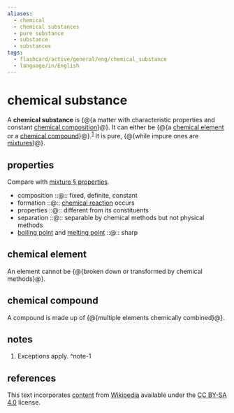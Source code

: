 ```yaml
---
aliases:
  - chemical
  - chemical substances
  - pure substance
  - substance
  - substances
tags:
  - flashcard/active/general/eng/chemical_substance
  - language/in/English
---
```


# chemical substance

A __chemical substance__ is {@{a matter with characteristic properties and constant [chemical composition](chemical%20composition.md)}@}. It can either be {@{a [chemical element](#chemical%20element) or a [chemical compound](#chemical%20compound)}@}.<sup>[1](#^note-1)</sup> It is pure, {@{while impure ones are [mixtures](mixture.md)}@}. <!--SR:!2028-03-06,1164,250!2028-11-23,1538,310!2028-06-24,1491,350-->

## properties

Compare with [mixture § properties](mixture.md#properties).

- composition ::@:: fixed, definite, constant <!--SR:!2028-11-18,1534,310!2029-08-13,1573,378-->
- formation ::@:: [chemical reaction](chemical%20reaction.md) occurs <!--SR:!2027-10-06,1287,350!2029-07-14,1548,378-->
- properties ::@:: different from its constituents <!--SR:!2028-10-18,1490,310!2030-07-22,1846,378-->
- separation ::@:: separable by chemical methods but not physical methods <!--SR:!2026-01-01,769,330!2028-10-01,1286,358-->
- [boiling point](boiling%20point.md) and [melting point](melting%20point.md) ::@:: sharp <!--SR:!2026-02-14,806,330!2027-11-03,1040,358-->

## chemical element

An element cannot be {@{broken down or transformed by chemical methods}@}. <!--SR:!2026-04-11,783,290-->

## chemical compound

A compound is made up of {@{multiple elements chemically combined}@}. <!--SR:!2031-06-22,2228,310-->

## notes

1. Exceptions apply. ^note-1

## references

This text incorporates [content](https://en.wikipedia.org/wiki/chemical_substance) from [Wikipedia](Wikipedia.md) available under the [CC BY-SA 4.0](https://creativecommons.org/licenses/by-sa/4.0/) license.
